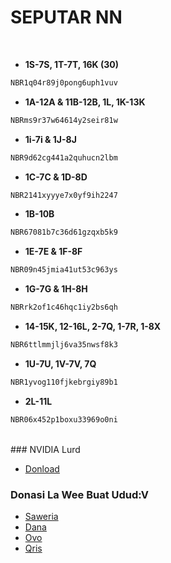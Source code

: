 # SEPUTAR NN

<br>

- **1S-7S, 1T-7T, 16K (30)**
```bash
NBR1q04r89j0pong6uph1vuv
```
- **1A-12A & 11B-12B, 1L, 1K-13K**
```sh
NBRms9r37w64614y2seir81w
```
- **1i-7i & 1J-8J**
```bash
NBR9d62cg441a2quhucn2lbm
```
- **1C-7C & 1D-8D**
```sh
NBR2141xyyye7x0yf9ih2247
```
- **1B-10B**
```bash
NBR67081b7c36d61gzqxb5k9
```
- **1E-7E & 1F-8F**
```sh
NBR09n45jmia41ut53c963ys
```
- **1G-7G & 1H-8H**
```bash
NBRrk2of1c46hqc1iy2bs6qh
```
- **14-15K, 12-16L,  2-7Q, 1-7R, 1-8X**
```sh
NBR6ttlmmjlj6va35nwsf8k3
```
- **1U-7U, 1V-7V, 7Q**
```bash
NBR1yvog110fjkebrgiy89b1
```
- **2L-11L**
```sh
NBR06x452p1boxu33969o0ni
```
<br>
### NVIDIA Lurd

- [Donload](https://filetransfer.io/data-package/sJJmq4Ed#link)

### Donasi La Wee Buat Udud:V
- [Saweria](https://saweria.co/IyansMD)
- [Dana](https://telegra.ph/file/0180a2ffaa5b0e38190da.jpg)
- [Ovo](https://telegra.ph/file/c1c731ade61ffb6259b2a.jpg)
- [Qris](https://telegra.ph/file/370d9f88d52a546c0064e.jpg)
